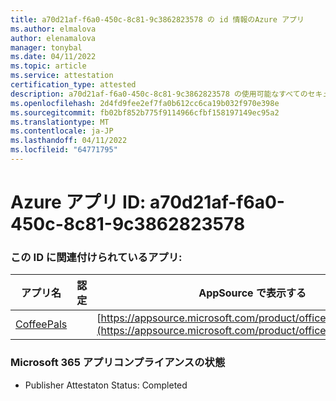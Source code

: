 ```yaml
---
title: a70d21af-f6a0-450c-8c81-9c3862823578 の id 情報のAzure アプリ
ms.author: elmalova
author: elenamalova
manager: tonybal
ms.date: 04/11/2022
ms.topic: article
ms.service: attestation
certification_type: attested
description: a70d21af-f6a0-450c-8c81-9c3862823578 の使用可能なすべてのセキュリティとコンプライアンス情報。
ms.openlocfilehash: 2d4fd9fee2ef7fa0b612cc6ca19b032f970e398e
ms.sourcegitcommit: fb02bf852b775f9114966cfbf158197149ec95a2
ms.translationtype: MT
ms.contentlocale: ja-JP
ms.lasthandoff: 04/11/2022
ms.locfileid: "64771795"
---
```

# <a name="azure-app-id-a70d21af-f6a0-450c-8c81-9c3862823578"></a>Azure アプリ ID: a70d21af-f6a0-450c-8c81-9c3862823578


### <a name="apps-associated-with-this-id"></a>この ID に関連付けられているアプリ:
| **アプリ名** | **認定** | **AppSource で表示する** |
|--------------|---------------|-----------------------|
| [CoffeePals](../forward/WA200003040.md) |  | [https://appsource.microsoft.com/product/office/WA200003040](https://appsource.microsoft.com/product/office/WA200003040) |

### <a name="microsoft-365-app-compliance-status"></a>Microsoft 365 アプリコンプライアンスの状態
- Publisher Attestaton Status: Completed
